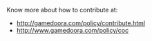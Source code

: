 Know more about how to contribute at:
- http://gamedoora.com/policy/contribute.html
- http://www.gamedoora.com/policy/coc